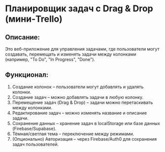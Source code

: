 # Планировщик задач с Drag & Drop (мини-Trello)

## Описание:

Это веб-приложение для управления задачами, где пользователи могут создавать, перемещать и изменять задачи между колонками (например, "To Do", "In Progress", "Done").



## Функционал:

1. Создание колонок – пользователи могут добавлять и удалять колонки.
2. Создание задач – можно добавлять задачи в любую колонку.
3. Перемещение задач (Drag & Drop) – задачи можно перетаскивать между колонками.
4. Редактирование задач – можно изменять название и описание задачи.
5. Сохранение данных – хранение задач в localStorage или базе данных (Firebase/Supabase).
6. Тёмная/светлая тема – переключение между режимами.
7. (Опционально) Авторизация – через Firebase/Auth0 для сохранения задач пользователей.
